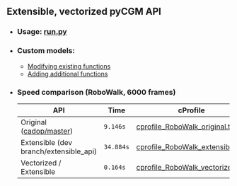 ## Extensible, vectorized pyCGM API
* ### Usage: [run.py](https://github.com/MattGonz/PyCGM_Prototypes/blob/main/run.py)
* ### Custom models:
  * [Modifying existing functions](https://github.com/MattGonz/PyCGM_Prototypes/blob/main/pycgm/CGMs/modified_function.py)
  * [Adding additional functions](https://github.com/MattGonz/PyCGM_Prototypes/blob/main/pycgm/CGMs/additional_function.py)
* ### Speed comparison (RoboWalk, 6000 frames)
     | API                                    | Time | cProfile
     | ---                                    |      ---      | --- | 
     | Original ([cadop/master](https://github.com/cadop/pyCGM/))               |    `9.146s`   |[cprofile_RoboWalk_original.txt](https://github.com/MattGonz/PyCGM_Prototypes/blob/main/speed_tests/cprofile_RoboWalk_original.txt) |
     | Extensible (dev branch/extensible_api) |   `34.884s`   |[cprofile_RoboWalk_extensible.txt](https://github.com/MattGonz/PyCGM_Prototypes/blob/main/speed_tests/cprofile_RoboWalk_extensible.txt) |
     | Vectorized / Extensible                |    `0.164s`   |[cprofile_RoboWalk_vectorized.txt](https://github.com/MattGonz/PyCGM_Prototypes/blob/main/speed_tests/cprofile_RoboWalk_vectorized.txt) |
